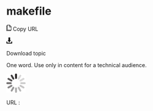 # makefile

![Copy URL](media/makefile/Copy.png)
Copy URL

![Download](media/makefile/Download.png)

Download topic

One word. Use only in content for a technical audience. 

![In progress](media/makefile/activity-large.gif)

URL :
